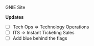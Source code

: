 GNIE Site

**Updates**

- [ ] Tech Ops => Technology Operations
- [ ] ITS => Instant Ticketing Sales
- [ ] Add blue behind the flags

